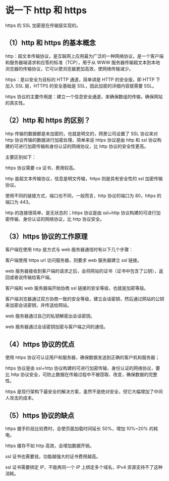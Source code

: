 # 说一下 http 和 https

https 的 SSL 加密是在传输层实现的。

## （1）http 和 https 的基本概念

http：超文本传输协议，是互联网上应用最为广泛的一种网络协议，是一个客户端和服务器端请求和应答的标准（TCP），用于从 WWW 服务器传输超文本到本地浏览器的传输协议，它可以使浏览器更加高效，使网络传输减少。

https：是以安全为目标的 HTTP 通道，简单讲是 HTTP 的安全版，即 HTTP 下加入 SSL 层，HTTPS 的安全基础是 SSL，因此加密的详细内容就需要 SSL。

https 协议的主要作用是：建立一个信息安全通道，来确保数组的传输，确保网站的真实性。

## （2）http 和 https 的区别？

http 传输的数据都是未加密的，也就是明文的，网景公司设置了 SSL 协议来对 http 协议传输的数据进行加密处理，简单来说 https 协议是由 http 和 ssl 协议构建的可进行加密传输和身份认证的网络协议，比 http 协议的安全性更高。

主要区别如下：

https 协议需要 ca 证书，费用较高。

http 是超文本传输协议，信息是明文传输，https 则是具有安全性的 ssl 加密传输协议。

使用不同的链接方式，端口也不同，一般而言，http 协议的端口为 80，https 的端口为 443。

http 的连接很简单，是无状态的；https 协议是由 ssl+http 协议构建的可进行加密传输、身份认证的网络协议，比 http 协议安全。

## （3）https 协议的工作原理

客户端在使用 http 是方式与 web 服务器通信时有以下几个步骤：

客户端使用 https url 访问服务器，则要求 web 服务器建立 ssl 链接。

web 服务器接收到客户端的请求之后，会将网站的证书（证书中包含了公钥），返回或者说传输给客户端。

客户端和 web 服务器端开始协商 ssl 链接的安全等级，也就是加密等级。

客户端浏览器通过双方协商一致的安全等级，建立会话密钥，然后通过网站的公钥来加密会话密钥，并传送给网站。

web 服务器通过自己的私钥解密出会话密钥。

web 服务器通过会话密钥加密与客户端之间的通信。

## （4）https 协议的优点

使用 https 协议可认证用户和服务器，确保数据发送到正确的客户机和服务器；

https 协议是由 ssl+http 协议构建的可进行加密传输、身份认证的网络协议，要比 http 协议安全，可防止数据在传输过程中不被窃取、改变，确保数据的完整性。

https 是现行架构下最安全的解决方案，虽然不是绝对安全，但它大幅增加了中间人攻击的成本。

## （5）https 协议的缺点

https 握手阶段比较费时，会使页面加载时间延长 50%，增加 10%~20% 的耗电。

https 缓存不如 http 高效，会增加数据开销。

ssl 证书也需要钱，功能越强大的证书费用越高。

ssl 证书需要绑定 IP，不能再同一个 IP 上绑定多个域名，IPv4 资源支持不了这种消耗。
